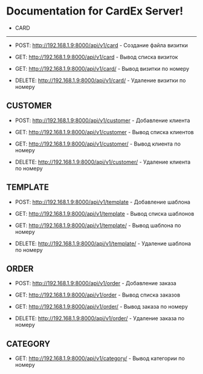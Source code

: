 # Documentation for CardEx Server!


- CARD
----
* POST: http://192.168.1.9:8000/api/v1/card - Создание файла визитки

* GET: http://192.168.1.9:8000/api/v1/card - Вывод списка визиток

* GET: http://192.168.1.9:8000/api/v1/card/<id> - Вывод визитки по номеру

* DELETE: http://192.168.1.9:8000/api/v1/card/<id> - Удаление визитки по номеру


CUSTOMER
--------
* POST: http://192.168.1.9:8000/api/v1/customer - Добавление клиента

* GET: http://192.168.1.9:8000/api/v1/customer - Вывод списка клиентов

* GET: http://192.168.1.9:8000/api/v1/customer/<id> - Вывод клиента по номеру

* DELETE: http://192.168.1.9:8000/api/v1/customer/<id> - Удаление клиента по номеру


TEMPLATE
--------
* POST: http://192.168.1.9:8000/api/v1/template - Добавление шаблона

* GET: http://192.168.1.9:8000/api/v1/template - Вывод списка шаблонов

* GET: http://192.168.1.9:8000/api/v1/template/<id> - Вывод шаблона по номеру

* DELETE: http://192.168.1.9:8000/api/v1/template/<id> - Удаление шаблона по номеру


ORDER
-----
* POST: http://192.168.1.9:8000/api/v1/order - Добавление заказа

* GET: http://192.168.1.9:8000/api/v1/order - Вывод списка заказов

* GET: http://192.168.1.9:8000/api/v1/order/<id> - Вывод заказа по номеру

* DELETE: http://192.168.1.9:8000/api/v1/order/<id> - Удаление заказа по номеру


CATEGORY
--------
* GET: http://192.168.1.9:8000/api/v1/category/<id> - Вывод категории по номеру
